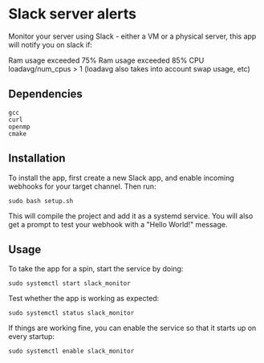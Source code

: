 # Slack server alerts
Monitor your server using Slack - either a VM or a physical server, this app will notify you on slack if:

Ram usage exceeded 75%
Ram usage exceeded 85%
CPU loadavg/num_cpus > 1 (loadavg also takes into account swap usage, etc)

## Dependencies
```
gcc
curl
openmp
cmake
```

## Installation
To install the app, first create a new Slack app, and enable incoming webhooks for your target channel.
Then run:
```
sudo bash setup.sh
```

This will compile the project and add it as a systemd service. You will also get a prompt to test
your webhook with a "Hello World!" message.

## Usage
To take the app for a spin, start the service by doing:
```
sudo systemctl start slack_monitor

```

Test whether the app is working as expected:
```
sudo systemctl status slack_monitor
```

If things are working fine, you can enable the service so that it starts up on every startup:
```
sudo systemctl enable slack_monitor

```
